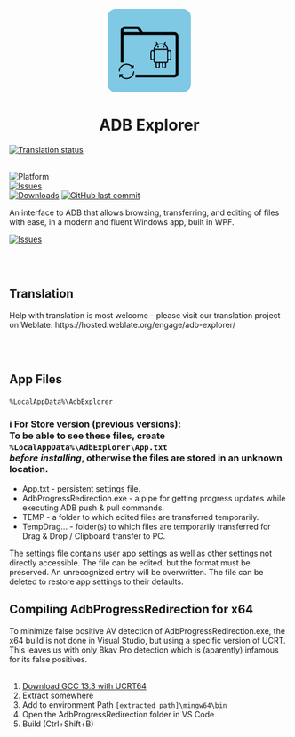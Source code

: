 <p align="center">
  <img alt="ADB Explorer Logo" src="icons/Store_icon_2023.png" width="150px" />
  <h1 align="center">ADB Explorer</h1>
</p>

<a href="https://hosted.weblate.org/engage/adb-explorer/">
	<img src="https://hosted.weblate.org/widget/adb-explorer/resources/svg-badge.svg" alt="Translation status" />
</a>
<br></br>
<p >
	<a title="Platform" target="_blank">
		<img src="https://img.shields.io/badge/Platform-Windows-blue" alt="Platform" />
	</a>
	<a href="https://github.com/Alex4SSB/ADB-Explorer/issues">
		<img alt="Issues" src="https://img.shields.io/github/issues/Alex4SSB/ADB-Explorer?color=0088ff" style="display:block;"/></a>
	<a href="https://github.com/Alex4SSB/ADB-Explorer/releases">
		<img alt="Downloads" src="https://img.shields.io/github/downloads/Alex4SSB/ADB-Explorer/total" /></a>
	<a href="https://github.com/Alex4SSB/ADB-Explorer/commits">
  		<img alt="GitHub last commit" src="https://img.shields.io/github/last-commit/Alex4SSB/ADB-Explorer?label=Last%20commit"></a>
</p>

An interface to ADB that allows browsing, transferring, and editing of files with ease, in a modern and fluent Windows app, built in WPF.



<a href="https://www.microsoft.com/store/apps/9PPGN2WM50QB">
      <img alt="Issues" width=300px src="https://get.microsoft.com/images/en-us%20light.svg" />
</a>

<br></br>
<h2 align="left"/>Translation</h2>
Help with translation is most welcome - please visit our translation project on Weblate: https://hosted.weblate.org/engage/adb-explorer/

<br></br>
<h2 align="left"/>App Files</h2>

`%LocalAppData%\AdbExplorer`


### ℹ️ For Store version (previous versions): <br />To be able to see these files, create `%LocalAppData%\AdbExplorer\App.txt` <br /> *before installing*, otherwise the files are stored in an unknown location.


* App.txt - persistent settings file.
* AdbProgressRedirection.exe - a pipe for getting progress updates while executing ADB push & pull commands.
* TEMP - a folder to which edited files are transferred temporarily.
* TempDrag... - folder(s) to which files are temporarily transferred for Drag & Drop / Clipboard transfer to PC.

The settings file contains user app settings as well as other settings not directly accessible.
The file can be edited, but the format must be preserved.
An unrecognized entry will be overwritten.
The file can be deleted to restore app settings to their defaults.

<h2 align="left"/>Compiling AdbProgressRedirection for x64</h2>
To minimize false positive AV detection of AdbProgressRedirection.exe, the x64 build is not done in Visual Studio, but using a specific version of UCRT. <br />
This leaves us with only Bkav Pro detection which is (aparently) infamous for its false positives. <br />
<br />

1. [Download GCC 13.3 with UCRT64](https://github.com/brechtsanders/winlibs_mingw/releases/tag/13.3.0posix-11.0.1-ucrt-r1)
2. Extract somewhere
3. Add to environment Path `[extracted path]\mingw64\bin`
4. Open the AdbProgressRedirection folder in VS Code
5. Build (Ctrl+Shift+B)
